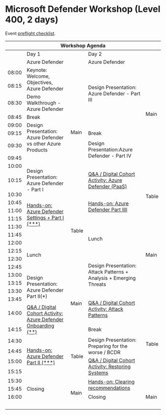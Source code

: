 # Microsoft Defender Workshop (Level 400, 2 days)

Event [preflight checklist](artifacts/environment-setup/README.md).

<table>
    <thead><tr>
        <th colspan=5>Workshop Agenda</th>
    </tr></thead>
    <tbody>
        <tr>
            <td>&nbsp;</td>
            <td colspan=2>Day 1</td>
            <td colspan=2>Day 2</td>
        </tr>
        <tr>
            <td>&nbsp;</td>
            <td colspan=2>Azure Defender</td>
            <td colspan=2>Azure Defender</td>
        </tr>
        <tr>
            <td>08:00</td>
            <td rowspan=2>Keynote: Welcome, Objectives, Azure Defender</td>
            <td rowspan=11>Main</td>
            <td rowspan=4>Design Presentation: Azure Defender - Part III</td>
            <td rowspan=8>Main</td>
        </tr>
        <tr>
            <td>08:15</td>
        </tr>
        <tr>
            <td>08:30</td>
            <td rowspan=1>Demo Walkthrough - Azure Defender</td>
        </tr>
        <tr>
            <td>08:45</td>
            <td>Break</td>
        </tr>
        <tr>
            <td>09:00</td>
            <td rowspan=3>Design Presentation: Azure Defender vs other Azure Products</td>
        </tr>
        <tr>
            <td>09:15</td>
            <td>Break</td>
        </tr>
        <tr>
            <td>09:30</td>
            <td rowspan=2>Design Presentation:Azure Defender - Part IV</td>
        </tr>
        <tr>
            <td>09:45</td>
        </tr>
        <tr>
            <td>10:00</td>
            <td rowspan=3>Design Presentation: Azure Defender - Part I</td>
        </tr>
        <tr>
            <td>10:15</td>
            <td rowspan=1><a href="./day-02/activity03-azure-defender.md">Q&A / Digital Cohort Activity: Azure Defender (PaaS)</a></td>
            <td rowspan=5>Table</td>
        </tr>
        <tr>
            <td>10:30</td>
            <td rowspan=4><a href="./day-02/lab05-azure-defender-part-iiii.md">Hands-on: Azure Defender Part IIII</a>
        </tr>
        <tr>
            <td>10:45</td>
            <td rowspan=4><a href="./day-01/lab01-azure-defender-part-i.md">Hands-on: Azure Defender Settings + Part I (***)</a></td>
            <td rowspan=8>Table</td>
        </tr>
        <tr>
            <td>11:00</td>
        </tr>
        <tr>
            <td>11:15</td>
            </td>
        </tr>
        <tr>
            <td>11:30</td>
            <td rowspan=4>Lunch</td>
            <td rowspan=8>Main</td>
        </tr>
        <tr>
            <td>11:45</td>
        </tr>
        <tr>
            <td>12:00</td>
            <td rowspan=4>Lunch</td>
        </tr>
        <tr>
            <td>12:15</td>
        </tr>
        <tr>
            <td>12:30</td>
            <td rowspan=5>Design Presentation: Attack Patterns + Analysis + Emerging Threats</td>
        </tr>
        <tr>
            <td>12:45</td></tr>
        <tr>
            <td>13:00</td>
            <td rowspan=4>Design Presentation: Azure Defender Part II(*)</td>
            <td rowspan=6>Main</td>
        </tr>
        <tr>
            <td>13:15</td>
        </tr>
        <tr><td>13:30</td></tr>
        <tr>
            <td>13:45</td>
            <td rowspan=2><a href="./day-02/activity04-attack-patterns.md">Q&A / Digital Cohort Activity: Attack Patterns</a></td>
            <td rowspan=9>Table</td>
        </tr>
        <tr>
            <td>14:00</td>
            <td rowspan=2><a href="./day-01/activity01-azure-defender-onboarding.md">Q&A / Digital Cohort Activity: Azure Defender Onboarding (**)</a></td>
        </tr>
        <tr>
            <td>14:15</td>
            <td rowspan=1>Break</td>
        </tr>
        <tr>
            <td>14:30</td>
            <td rowspan=4><a href="./day-01/lab01-azure-defender-part-ii.md">Hands-on: Azure Defender Part II (***)</a></td>
            <td rowspan=4>Table</td>
            <td rowspan=2>Design Presentation: Preparing for the worse / BCDR</td>
        </tr>
        <tr>
            <td>14:45</td>
        </tr>
        <tr>
            <td>15:00</td>
            <td rowspan=2><a href="./day-02/activity05-restoring-systems.md">Q&A / Digital Cohort Activity: Restoring Systems</a></td>
        </tr>
        <tr>
            <td>15:15</td>
        </tr>
        <tr>
            <td>15:30</td>
            <td rowspan=3>Closing</td>
            <td rowspan=4>Main</td>
            <td rowspan=2><a href="./day-02/lab04-restoring-systems.md">Hands-on: Clearing recommendations</a></td>
        </tr>
        <tr>
            <td>15:45</td>
        </tr>
        <tr>
            <td>16:00</td>
            <td rowspan=1>Closing</td>
            <td rowspan=1>Main</td>
        </tr>
        <tr>
            <td colspan=5>&nbsp;</td>
        </tr>
    </tbody>
    </table>